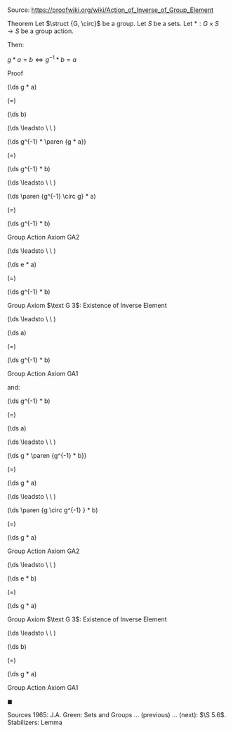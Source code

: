 # 

Source: https://proofwiki.org/wiki/Action_of_Inverse_of_Group_Element

Theorem
Let $\struct {G, \circ}$ be a group.
Let $S$ be a sets.
Let $*: G \times S \to S$ be a group action.

Then:

$g * a = b \iff g^{-1} * b = a$


Proof













\(\ds g * a\)

\(=\)







\(\ds b\)














\(\ds \leadsto \ \ \)





\(\ds g^{-1} * \paren {g * a}\)

\(=\)







\(\ds g^{-1} * b\)














\(\ds \leadsto \ \ \)





\(\ds \paren {g^{-1} \circ g} * a\)

\(=\)







\(\ds g^{-1} * b\)





Group Action Axiom $\text {GA} 2$








\(\ds \leadsto \ \ \)





\(\ds e * a\)

\(=\)







\(\ds g^{-1} * b\)





Group Axiom $\text G 3$: Existence of Inverse Element








\(\ds \leadsto \ \ \)





\(\ds a\)

\(=\)







\(\ds g^{-1} * b\)





Group Action Axiom $\text {GA} 1$




and:














\(\ds g^{-1} * b\)

\(=\)







\(\ds a\)














\(\ds \leadsto \ \ \)





\(\ds g * \paren {g^{-1} * b}\)

\(=\)







\(\ds g * a\)














\(\ds \leadsto \ \ \)





\(\ds \paren {g \circ g^{-1} } * b\)

\(=\)







\(\ds g * a\)





Group Action Axiom $\text {GA} 2$








\(\ds \leadsto \ \ \)





\(\ds e * b\)

\(=\)







\(\ds g * a\)





Group Axiom $\text G 3$: Existence of Inverse Element








\(\ds \leadsto \ \ \)





\(\ds b\)

\(=\)







\(\ds g * a\)





Group Action Axiom $\text {GA} 1$



$\blacksquare$


Sources
1965: J.A. Green: Sets and Groups ... (previous) ... (next): $\S 5.6$. Stabilizers: Lemma




